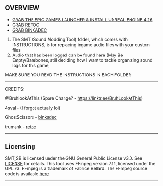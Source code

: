 OVERVIEW 
--------------------------------------------------------------

- [GRAB THE EPIC GAMES LAUNCHER & INSTALL UNREAL ENGINE 4.26](https://store.epicgames.com/en-US/download)
- [GRAB RETOC](https://github.com/trumank/retoc/releases/download/v0.1.2/retoc-x86_64-pc-windows-msvc.zip)
- [GRAB BINKADEC](https://github.com/4sval/FModel/files/14970514/binkadec.zip)

1. The SMT (Sound Modding Tool) folder, which comes with INSTRUCTIONS, is for replacing ingame audio files with your custom files
2. Audio that has been logged can be found [here](https://docs.google.com/spreadsheets/d/1wW6Sp-BrqBqJYaSGpi8LneNwegN8DnB5ioUaeYnXteI/edit?gid=493422129#gid=493422129)
   (May Be Empty/Barebones, still deciding how I want to tackle organizing sound logs for this game)
   
MAKE SURE YOU READ THE INSTRUCTIONS IN EACH FOLDER

--------------------------------------------------------------
CREDITS:

@BruhiookAtThis (Spare Change? - https://linktr.ee/BruhLookAtThis)

4sval - (I forgot actually lol)

GhostScissors - [binkadec](https://github.com/4sval/FModel/files/14970514/binkadec.zip)

trumank - [retoc](https://github.com/trumank/retoc)

--------------------------------------------------------------
## Licensing

SMT_SB is licensed under the GNU General Public License v3.0. See [LICENSE](LICENSE.md) for details.
This tool uses FFmpeg version 7.1.1, licensed under the GPL v3. FFmpeg is a trademark of Fabrice Bellard. The FFmpeg source code is available [here](https://github.com/FFmpeg/FFmpeg/releases/tag/n7.1.1).

--------------------------------------------------------------
